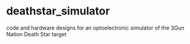 # deathstar_simulator
code and hardware designs for an optoelectronic simulator of the 3Gun Nation Death Star target

